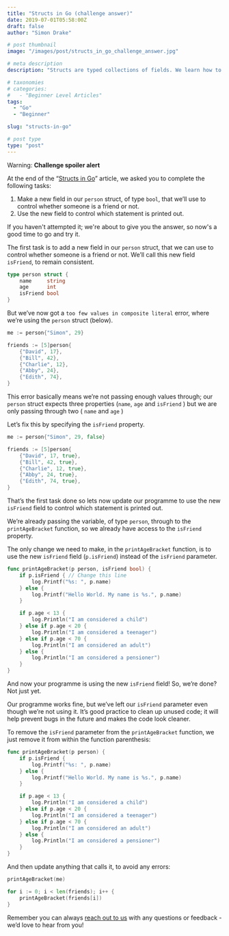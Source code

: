 ```yaml
---
title: "Structs in Go (challenge answer)"
date: 2019-07-01T05:58:00Z
draft: false
author: "Simon Drake"

# post thumbnail
image: "/images/post/structs_in_go_challenge_answer.jpg"

# meta description
description: "Structs are typed collections of fields. We learn how to use them to reduce duplication and increase maintainability in a real programme."

# taxonomies
# categories:
#   - "Beginner Level Articles"
tags:
  - "Go"
  - "Beginner"

slug: "structs-in-go"

# post type
type: "post"
---
```



Warning: **Challenge spoiler alert**

At the end of the “[Structs in Go](https://www.codetips.co.uk/languages/go/structs-in-go/)” article, we asked you to complete the following tasks:

1. Make a new field in our `person` struct, of type `bool`, that we’ll use to control whether someone is a friend or not.
2. Use the new field to control which statement is printed out.

If you haven't attempted it; we're about to give you the answer, so now's a good time to go and try it.

The first task is to add a new field in our `person` struct, that we can use to control whether someone is a friend or not. We’ll call this new field `isFriend`, to remain consistent.

```go
type person struct {
	name     string
	age      int
	isFriend bool
}

```

But we’ve now got a `too few values in composite literal` error, where we’re using the `person` struct (below).

```go
me := person{"Simon", 29}

friends := [5]person{
	{"David", 17},
	{"Bill", 42},
	{"Charlie", 12},
	{"Abby", 24},
	{"Edith", 74},
}

```

This error basically means we’re not passing enough values through; our `person` struct expects three properties (`name`, `age` and `isFriend` ) but we are only passing through two ( `name` and `age` )

Let’s fix this by specifying the `isFriend` property.

```go
me := person{"Simon", 29, false}

friends := [5]person{
	{"David", 17, true},
	{"Bill", 42, true},
	{"Charlie", 12, true},
	{"Abby", 24, true},
	{"Edith", 74, true},
}

```

That’s the first task done so lets now update our programme to use the new `isFriend` field to control which statement is printed out.

We’re already passing the variable, of type `person`, through to the `printAgeBracket` function, so we already have access to the `isFriend` property.

The only change we need to make, in the `printAgeBracket` function, is to use the new `isFriend` field (`p.isFriend`) instead of the `isFriend` parameter.

```go
func printAgeBracket(p person, isFriend bool) {
	if p.isFriend { // Change this line
		log.Printf("%s: ", p.name)
	} else {
		log.Printf("Hello World. My name is %s.", p.name)
	}

	if p.age < 13 {
		log.Println("I am considered a child")
	} else if p.age < 20 {
		log.Println("I am considered a teenager")
	} else if p.age < 70 {
		log.Println("I am considered an adult")
	} else {
		log.Println("I am considered a pensioner")
	}
}

```

And now your programme is using the new `isFriend` field! So, we’re done? Not just yet.

Our programme works fine, but we’ve left our `isFriend` parameter even though we’re not using it. It’s good practice to clean up unused code; it will help prevent bugs in the future and makes the code look cleaner.

To remove the `isFriend` parameter from the `printAgeBracket` function, we just remove it from within the function parenthesis:

```go
func printAgeBracket(p person) {
	if p.isFriend {
		log.Printf("%s: ", p.name)
	} else {
		log.Printf("Hello World. My name is %s.", p.name)
	}

	if p.age < 13 {
		log.Println("I am considered a child")
	} else if p.age < 20 {
		log.Println("I am considered a teenager")
	} else if p.age < 70 {
		log.Println("I am considered an adult")
	} else {
		log.Println("I am considered a pensioner")
	}
}

```

And then update anything that calls it, to avoid any errors:

```go
printAgeBracket(me)

for i := 0; i < len(friends); i++ {
	printAgeBracket(friends[i])
}

```

Remember you can always [reach out to us](https://www.codetips.co.uk/contact-us/) with any questions or feedback - we’d love to hear from you!

